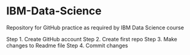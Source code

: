 # IBM-Data-Science
Repository for GitHub practice as required by IBM Data Science course

Step 1. Create GitHub account 
Step 2. Create first repo
Step 3. Make changes to Readme file
Step 4. Commit changes

